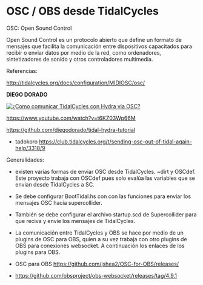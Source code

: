 # OSC / OBS desde TidalCycles

OSC: Open Sound Control

Open Sound Control es un protocolo abierto que define un formato de mensajes que facilita la comunicación entre dispositivos capacitados para recibir o enviar datos por medio de la red, como ordenadores, sintetizadores de sonido y otros controladores multimedia.

Referencias:

http://tidalcycles.org/docs/configuration/MIDIOSC/osc/

 **DIEGO DORADO**

[![¿Como comunicar TidalCycles con Hydra via OSC?](https://img.youtube.com/vi/t6KZ03Wp66M/0.jpg)](https://www.youtube.com/watch?v=t6KZ03Wp66M "¿Como comunicar TidalCycles con Hydra via OSC?")

https://www.youtube.com/watch?v=t6KZ03Wp66M

https://github.com/diegodorado/tidal-hydra-tutorial
- tadokoro https://club.tidalcycles.org/t/sending-osc-out-of-tidal-again-help/3318/9

Generalidades:

- existen varias formas de enviar OSC desde TidalCycles. ~dirt y OSCdef. Este proyecto trabaja con OSCdef pues solo evalúa las variables que se envian desde TidalCycles a SC.

- Se debe configurar BootTidal.hs con con las funciones para enviar los mensajes OSC hacia supercollider.

- También se debe configurar el archivo startup.scd de Supercollider para que reciva y envie los mensajes de TidalCycles.

- La comunicación entre TidalCycles y OBS se hace por medio de un plugins de OSC para OBS, quien a su vez trabaja con otro plugins de OBS para conexiones websocket. A continuación los enlaces de los plugins para OBS.

- OSC para OBS https://github.com/jshea2/OSC-for-OBS/releases/
- https://github.com/obsproject/obs-websocket/releases/tag/4.9.1

